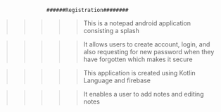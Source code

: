                     ######Registration########

>>>>>This is a notepad android application consisting a splash


>>>>>It allows users to create account, login, and also requesting for new password when 
they have forgotten which makes it secure


>>>>>This application is created using Kotlin Language and firebase



>>>>>It enables a user to add notes and editing notes
